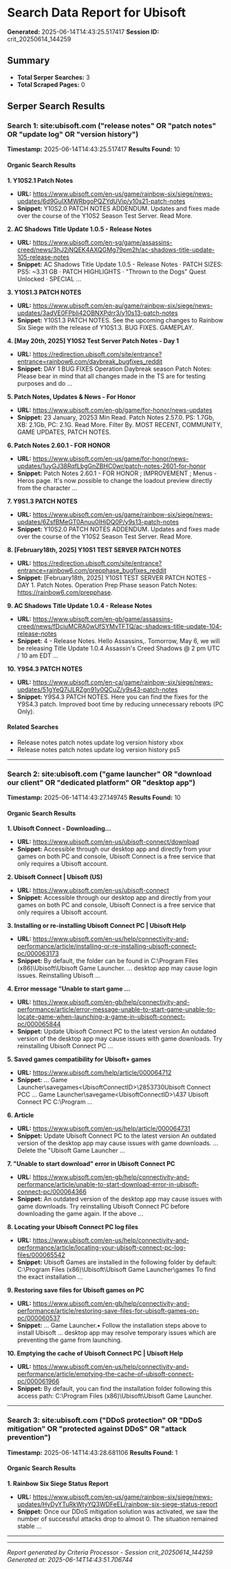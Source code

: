 # Search Data Report for Ubisoft
**Generated:** 2025-06-14T14:43:25.517417
**Session ID:** crit_20250614_144259

## Summary
* **Total Serper Searches:** 3
* **Total Scraped Pages:** 0

## Serper Search Results

### Search 1: site:ubisoft.com ("release notes" OR "patch notes" OR "update log" OR "version history")
**Timestamp:** 2025-06-14T14:43:25.517417
**Results Found:** 10

#### Organic Search Results
**1. Y10S2.1 Patch Notes**
* **URL:** https://www.ubisoft.com/en-us/game/rainbow-six/siege/news-updates/6d9GuIXMWRbgoPQZYdUVip/y10s21-patch-notes
* **Snippet:** Y10S2.0 PATCH NOTES ADDENDUM. Updates and fixes made over the course of the Y10S2 Season Test Server. Read More.

**2. AC Shadows Title Update 1.0.5 - Release Notes**
* **URL:** https://www.ubisoft.com/en-sg/game/assassins-creed/news/3hJ2jNQEK4AXQGMg79pm2h/ac-shadows-title-update-105-release-notes
* **Snippet:** AC Shadows Title Update 1.0.5 - Release Notes · PATCH SIZES: PS5: ~3.31 GB · PATCH HIGHLIGHTS · "Thrown to the Dogs" Quest Unlocked · SPECIAL ...

**3. Y10S1.3 PATCH NOTES**
* **URL:** https://www.ubisoft.com/en-au/game/rainbow-six/siege/news-updates/3adVE0FPbli42OBNXPdrr3/y10s13-patch-notes
* **Snippet:** Y10S1.3 PATCH NOTES. See the upcoming changes to Rainbow Six Siege with the release of Y10S1.3. BUG FIXES. GAMEPLAY.

**4. [May 20th, 2025] Y10S2 Test Server Patch Notes - Day 1**
* **URL:** https://redirection.ubisoft.com/site/entrance?entrance=rainbow6.com/daybreak_bugfixes_reddit
* **Snippet:** DAY 1 BUG FIXES Operation Daybreak season Patch Notes: Please bear in mind that all changes made in the TS are for testing purposes and do ...

**5. Patch Notes, Updates & News - For Honor**
* **URL:** https://www.ubisoft.com/en-gb/game/for-honor/news-updates
* **Snippet:** 23 January, 20253 Min Read. Patch Notes 2.57.0. PS: 1.7Gb, XB: 2.1Gb, PC: 2.1G. Read More. Filter By. MOST RECENT, COMMUNITY, GAME UPDATES, PATCH NOTES.

**6. Patch Notes 2.60.1 - FOR HONOR**
* **URL:** https://www.ubisoft.com/en-us/game/for-honor/news-updates/1uyGJ38RqfLbgGnZBHC0wr/patch-notes-2601-for-honor
* **Snippet:** Patch Notes 2.60.1 - FOR HONOR ; IMPROVEMENT ; Menus - Heros page. It's now possible to change the loadout preview directly from the character ...

**7. Y9S1.3 PATCH NOTES**
* **URL:** https://www.ubisoft.com/en-us/game/rainbow-six/siege/news-updates/6ZsfBMeGT0Anuu0IHjDQ0P/y9s13-patch-notes
* **Snippet:** Y10S2.0 PATCH NOTES ADDENDUM. Updates and fixes made over the course of the Y10S2 Season Test Server. Read More.

**8. [February18th, 2025] Y10S1 TEST SERVER PATCH NOTES**
* **URL:** https://redirection.ubisoft.com/site/entrance?entrance=rainbow6.com/prepphase_bugfixes_reddit
* **Snippet:** [February18th, 2025] Y10S1 TEST SERVER PATCH NOTES - DAY 1. Patch Notes. Operation Prep Phase season Patch Notes: https://rainbow6.com/prepphase.

**9. AC Shadows Title Update 1.0.4 - Release Notes**
* **URL:** https://www.ubisoft.com/en-gb/game/assassins-creed/news/fDciuMCRA0wUfSYMvTFTQ/ac-shadows-title-update-104-release-notes
* **Snippet:** 4 - Release Notes. Hello Assassins,. Tomorrow, May 6, we will be releasing Title Update 1.0.4 Assassin's Creed Shadows @ 2 pm UTC / 10 am EDT ...

**10. Y9S4.3 PATCH NOTES**
* **URL:** https://www.ubisoft.com/en-ca/game/rainbow-six/siege/news-updates/51gYeQ7iJLRZgn91y0QCuZ/y9s43-patch-notes
* **Snippet:** Y9S4.3 PATCH NOTES. Here you can find the fixes for the Y9S4.3 patch. Improved boot time by reducing unnecessary reboots (PC Only).

#### Related Searches
* Release notes patch notes update log version history xbox
* Release notes patch notes update log version history ps5

---

### Search 2: site:ubisoft.com ("game launcher" OR "download our client" OR "dedicated platform" OR "desktop app")
**Timestamp:** 2025-06-14T14:43:27.149745
**Results Found:** 10

#### Organic Search Results
**1. Ubisoft Connect - Downloading...**
* **URL:** https://www.ubisoft.com/en-us/ubisoft-connect/download
* **Snippet:** Accessible through our desktop app and directly from your games on both PC and console, Ubisoft Connect is a free service that only requires a Ubisoft account.

**2. Ubisoft Connect | Ubisoft (US)**
* **URL:** https://www.ubisoft.com/en-us/ubisoft-connect
* **Snippet:** Accessible through our desktop app and directly from your games on both PC and console, Ubisoft Connect is a free service that only requires a Ubisoft account.

**3. Installing or re-installing Ubisoft Connect PC | Ubisoft Help**
* **URL:** https://www.ubisoft.com/en-us/help/connectivity-and-performance/article/installing-or-re-installing-ubisoft-connect-pc/000063173
* **Snippet:** By default, the folder can be found in C:\Program Files (x86)\Ubisoft\Ubisoft Game Launcher. ... desktop app may cause login issues. Reinstalling Ubisoft ...

**4. Error message "Unable to start game ...**
* **URL:** https://www.ubisoft.com/en-gb/help/connectivity-and-performance/article/error-message-unable-to-start-game-unable-to-locate-game-when-launching-a-game-in-ubisoft-connect-pc/000065844
* **Snippet:** Update Ubisoft Connect PC to the latest version An outdated version of the desktop app may cause issues with game downloads. Try reinstalling Ubisoft Connect PC ...

**5. Saved games compatibility for Ubisoft+ games**
* **URL:** https://www.ubisoft.com/help/article/000064712
* **Snippet:** ... Game Launcher\savegames\<UbisoftConnectID>\2853730Ubisoft Connect PCC ... Game Launcher\savegame\<UbisoftConnectID>\437 Ubisoft Connect PC C:\Program ...

**6. Article**
* **URL:** https://www.ubisoft.com/en-us/help/article/000064731
* **Snippet:** Update Ubisoft Connect PC to the latest version An outdated version of the desktop app may cause issues with game downloads. ... Delete the "Ubisoft Game Launcher ...

**7. "Unable to start download" error in Ubisoft Connect PC**
* **URL:** https://www.ubisoft.com/en-gb/help/connectivity-and-performance/article/unable-to-start-download-error-in-ubisoft-connect-pc/000064366
* **Snippet:** An outdated version of the desktop app may cause issues with game downloads. Try reinstalling Ubisoft Connect PC before downloading the game again. If the above ...

**8. Locating your Ubisoft Connect PC log files**
* **URL:** https://www.ubisoft.com/en-us/help/connectivity-and-performance/article/locating-your-ubisoft-connect-pc-log-files/000065542
* **Snippet:** Ubisoft Games are installed in the following folder by default: C:\Program Files (x86)\Ubisoft\Ubisoft Game Launcher\games To find the exact installation ...

**9. Restoring save files for Ubisoft games on PC**
* **URL:** https://www.ubisoft.com/en-gb/help/connectivity-and-performance/article/restoring-save-files-for-ubisoft-games-on-pc/000060537
* **Snippet:** ... Game Launcher.• Follow the installation steps above to install Ubisoft ... desktop app may resolve temporary issues which are preventing the game from launching.

**10. Emptying the cache of Ubisoft Connect PC | Ubisoft Help**
* **URL:** https://www.ubisoft.com/en-us/help/connectivity-and-performance/article/emptying-the-cache-of-ubisoft-connect-pc/000061966
* **Snippet:** By default, you can find the installation folder following this access path: C:\Program Files (x86)\Ubisoft\Ubisoft Game Launcher.

---

### Search 3: site:ubisoft.com ("DDoS protection" OR "DDoS mitigation" OR "protected against DDoS" OR "attack prevention")
**Timestamp:** 2025-06-14T14:43:28.681106
**Results Found:** 1

#### Organic Search Results
**1. Rainbow Six Siege Status Report**
* **URL:** https://www.ubisoft.com/en-us/game/rainbow-six/siege/news-updates/HyDyYTuRkWtyYQ3WDFeEL/rainbow-six-siege-status-report
* **Snippet:** Once our DDoS mitigation solution was activated, we saw the number of successful attacks drop to almost 0. The situation remained stable ...

---

---
*Report generated by Criteria Processor - Session crit_20250614_144259*
*Generated at: 2025-06-14T14:43:51.706744*